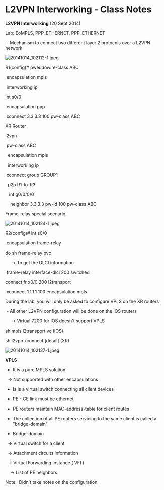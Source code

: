 # L2VPN Interworking - Class Notes

**L2VPN Interworking** (20 Sept 2014)

Lab: EoMPLS, PPP_ETHERNET, PPP_ETHERNET

 - Mechanism to connect two different layer 2 protocols over a L2VPN network

![20141014_102112-1.jpeg](image/20141014_102112-1.jpeg)

R1(config)# pweudowire-class ABC

 encapsulation mpls

 interworking ip

int s0/0

 encapsulation ppp

 xconnect 3.3.3.3 100 pw-class ABC

XR Router

l2vpn

 pw-class ABC

  encapsulation mpls

  interworking ip

 xconnect group GROUP1

  p2p R1-to-R3

   int g0/0/0/0

    neighbor 3.3.3.3 pw-id 100 pw-class ABC

Frame-relay special scenario

![20141014_102124-1.jpeg](image/20141014_102124-1.jpeg)

R2(config)# int s0/0

 encapsulation frame-relay

do sh frame-relay pvc

     -> To get the DLCI information

 frame-relay interface-dlci 200 switched

connect fr x0/0 200 l2transport

 xconnect 1.1.1.1 100 encapsulation mpls

During the lab, you will only be asked to configure VPLS on the XR routers

 - All other L2VPN configuration will be done on the IOS routers

     -> Virtual 7200 for IOS doesn't support VPLS

sh mpls l2transport vc <id> (IOS)

sh l2vpn xconnect [detail] (XR)

![20141014_102137-1.jpeg](image/20141014_102137-1.jpeg)

**VPLS**

 - It is a pure MPLS solution

  -> Not supported with other encapsulations

 - Is is a virtual switch connecting all client devices

 - PE - CE link must be ethernet

 - PE routers maintain MAC-address-table for client routes

 - The collection of all PE routers servicing to the same client is called a "bridge-domain"

 - Bridge-domain

  -> Virtual switch for a client

  -> Attachment circuits information

  -> Virtual Forwarding Instance ( VFI )

    -> List of PE neighbors

Note:  Didn't take notes on the configuration
